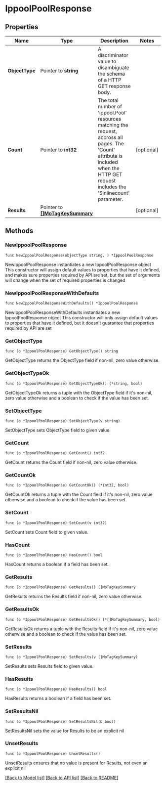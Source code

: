 # IppoolPoolResponse

## Properties

Name | Type | Description | Notes
------------ | ------------- | ------------- | -------------
**ObjectType** | Pointer to **string** | A discriminator value to disambiguate the schema of a HTTP GET response body. | 
**Count** | Pointer to **int32** | The total number of &#39;ippool.Pool&#39; resources matching the request, accross all pages. The &#39;Count&#39; attribute is included when the HTTP GET request includes the &#39;$inlinecount&#39; parameter. | [optional] 
**Results** | Pointer to [**[]MoTagKeySummary**](mo.TagKeySummary.md) |  | [optional] 

## Methods

### NewIppoolPoolResponse

`func NewIppoolPoolResponse(objectType string, ) *IppoolPoolResponse`

NewIppoolPoolResponse instantiates a new IppoolPoolResponse object
This constructor will assign default values to properties that have it defined,
and makes sure properties required by API are set, but the set of arguments
will change when the set of required properties is changed

### NewIppoolPoolResponseWithDefaults

`func NewIppoolPoolResponseWithDefaults() *IppoolPoolResponse`

NewIppoolPoolResponseWithDefaults instantiates a new IppoolPoolResponse object
This constructor will only assign default values to properties that have it defined,
but it doesn't guarantee that properties required by API are set

### GetObjectType

`func (o *IppoolPoolResponse) GetObjectType() string`

GetObjectType returns the ObjectType field if non-nil, zero value otherwise.

### GetObjectTypeOk

`func (o *IppoolPoolResponse) GetObjectTypeOk() (*string, bool)`

GetObjectTypeOk returns a tuple with the ObjectType field if it's non-nil, zero value otherwise
and a boolean to check if the value has been set.

### SetObjectType

`func (o *IppoolPoolResponse) SetObjectType(v string)`

SetObjectType sets ObjectType field to given value.


### GetCount

`func (o *IppoolPoolResponse) GetCount() int32`

GetCount returns the Count field if non-nil, zero value otherwise.

### GetCountOk

`func (o *IppoolPoolResponse) GetCountOk() (*int32, bool)`

GetCountOk returns a tuple with the Count field if it's non-nil, zero value otherwise
and a boolean to check if the value has been set.

### SetCount

`func (o *IppoolPoolResponse) SetCount(v int32)`

SetCount sets Count field to given value.

### HasCount

`func (o *IppoolPoolResponse) HasCount() bool`

HasCount returns a boolean if a field has been set.

### GetResults

`func (o *IppoolPoolResponse) GetResults() []MoTagKeySummary`

GetResults returns the Results field if non-nil, zero value otherwise.

### GetResultsOk

`func (o *IppoolPoolResponse) GetResultsOk() (*[]MoTagKeySummary, bool)`

GetResultsOk returns a tuple with the Results field if it's non-nil, zero value otherwise
and a boolean to check if the value has been set.

### SetResults

`func (o *IppoolPoolResponse) SetResults(v []MoTagKeySummary)`

SetResults sets Results field to given value.

### HasResults

`func (o *IppoolPoolResponse) HasResults() bool`

HasResults returns a boolean if a field has been set.

### SetResultsNil

`func (o *IppoolPoolResponse) SetResultsNil(b bool)`

 SetResultsNil sets the value for Results to be an explicit nil

### UnsetResults
`func (o *IppoolPoolResponse) UnsetResults()`

UnsetResults ensures that no value is present for Results, not even an explicit nil

[[Back to Model list]](../README.md#documentation-for-models) [[Back to API list]](../README.md#documentation-for-api-endpoints) [[Back to README]](../README.md)


